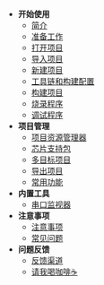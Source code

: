 - **开始使用**
  - [简介](README.md)
  - [准备工作](zh-cn/prepare_work.md)
  - [打开项目](zh-cn/open_project.md)
  - [导入项目](zh-cn/import_project.md)
  - [新建项目](zh-cn/create_project.md)
  - [工具链和构建配置](zh-cn/toolchain_and_builder.md)
  - [构建项目](zh-cn/build_project.md)
  - [烧录程序](zh-cn/download_to_device.md)
  - [调试程序](zh-cn/debug_project.md)
- **项目管理**
  - [项目资源管理器](zh-cn/project_manager.md)
  - [芯片支持包](zh-cn/chip_support_pack.md)
  - [多目标项目](zh-cn/project_targets.md)
  - [导出项目](zh-cn/export_project.md)
  - [常用功能](zh-cn/other_functions.md)
- **内置工具**
  - [串口监视器](zh-cn/serialport_monitor.md)
- **注意事项**
  - [注意事项](zh-cn/notice.md)
  - [常见问题](zh-cn/Q&A.md)
- **问题反馈**
  - [反馈渠道](zh-cn/issue_report.md)
  - [请我喝咖啡☕](zh-cn/coffee.md)